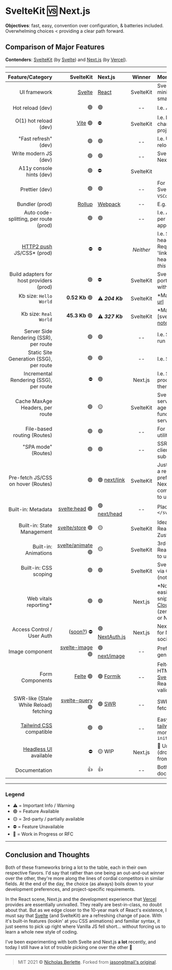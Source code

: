 # SvelteKit 🆚  Next.js

**Objectives**: fast, easy, convention over configuration, & batteries included. Overwhelming choices &lt; providing a clear path forward.

## Comparison of Major Features

**Contenders**: [SvelteKit][sveltekit-url] (by [Svelte][svelte-url]) and [Next.js][next-url] (by [Vercel][vercel-url]).

---

|                            Feature/Category |                              SvelteKit | Next.js                       |  Winner   | More Information                                                                                                                                                                             |
| ------------------------------------------: | -------------------------------------: | :---------------------------- | :-------: | :------------------------------------------------------------------------------------------------------------------------------------------------------------------------------------------- |
|                                UI framework |                   [Svelte][svelte-url] | [React][react-url]                      | SvelteKit | Svelte offers faster, more minimal DOM updates & smaller Kb client size.                                                                                                                     |
|                            Hot reload (dev) |                                     🟢 | 🟢                             |    --     | I.e. Auto reload on file save.                                                                                                                                                               |
|                       O(1) hot reload (dev) |                    [Vite][vite-url] 🟢 | ⛔                             | SvelteKit | I.e. Processes only the changed files. Fast even in big projects.                                                                                                                            |
|                        "Fast refresh" (dev) |                                     🟢 | 🟢                             |    --     | I.e. UI state preserved across reloads.                                                                                                                                                      |
|                       Write modern JS (dev) |                                     🟢 | 🟢                             |    --     | Svelte compiler processes it. Next.js uses Babel for this.                                                                                                                                   |
|                    A11y console hints (dev) |                                     🟢 | ⛔                             | SvelteKit |                                                                                                                                                                                              |
|                              Prettier (dev) |                                     🟢 | 🟢                             |    --     | For `.svelte` or `.jsx` files. For SvelteKit, install `Svelte for VSCode` extension.                                                                                                         |
|                              Bundler (prod) |                   [Rollup][rollup-url] | [Webpack][webpack-url]        |    --     | E.g. Minify assets, etc.                                                                                                                                                                     |
|       Auto code-splitting, per route (prod) |                                     🟢 | 🟢                             |    --     | I.e. Auto code splits JS & CSS per route & bundles appropriately.                                                                                                                            |
| [HTTP2 push][http2push-url] JS/CSS\* (prod) |                                     ⛔ | ⛔                             | _Neither_ | I.e. Set initial page's HTML headers to push JS & CSS. Requires host support (and/or 'link preload' added to HTML head). \*_Chrome deprecated this 12/2020._                                 |
|    Build adapters for host providers (prod) |                                     🟢 | ⛔                             | SvelteKit | SvelteKit provides easy portability. Next.js works best with Vercel.                                                                                                                         |
|                      Kb size: `Hello World` |                         **0.52 Kb** 🟢 | ⚠️  ***204 Kb***               | SvelteKit | \*Mar 19 2021. [sapper-note-url]                                                                                                                                                             |
|                       Kb size: `Real World` |                         **45.3 Kb** 🟢 | ⚠️  ***327 Kb***               | SvelteKit | \*Mar 13, 2021 [svelterealworld-url], [sapper-note-url]                                                                                                                                      |
|      Server Side Rendering (SSR), per route |                                     🟢 | 🟢                             |    --     | I.e. Server-side rendered (at run time).                                                                                                                                                     |
|     Static Site Generation (SSG), per route |                                     🟢 | 🟢                             |    --     | I.e. Static (at build time).                                                                                                                                                                 |
|      Incremental Rendering (SSG), per route |                                     ⛔ | 🟢                             |  Next.js  | I.e. Static 'on demand' in production--first req dynamic then cached.                                                                                                                        |
|             Cache MaxAge Headers, per route |                                     🟢 | 🟡                             | SvelteKit | SvelteKit can set headers for server routes or specify max-age for client routes via load function. Next.js allows it for server routes via [vercel.json][vercel3-url]                       |
|                 File-based routing (Routes) |                                     🟢 | 🟢                             |    --     | For simplicity. Other routing utilities should be included.                                                                                                                                  |
|                         "SPA mode" (Routes) |                                     🟢 | 🟢                             |    --     | SSR for initial page load, then client-side routing for subsequent pages.                                                                                                                    |
|          Pre-fetch JS/CSS on hover (Routes) |                                     🟢 | 🟢  [next/link][nextlink-url]  | SvelteKit | Just add `sveltekit:prefetch` to a regular link. Svelte can prefetch routes (via regex); Next.js requires their `next/link` component; see docs. It's nicer to use regular links.            |
|                          Built-in: Metadata |    [<svelte:head>][sveltehead-url]  🟢 | 🟢  [next/head][nexthead-url]  |    --     | Place within `<svelte:head>...</svelte:head>`                                                                                                                                                |
|                  Built-in: State Management |     [svelte/store][sveltestore-url] 🟢 | 🟡                             | SvelteKit | Ideal is one, easy, built-in way. React has many choices--Zustand is reasonable.                                                                                                             |
|                        Built-in: Animations | [svelte/animate][svelteanimate-url] 🟢 | 🟡                              | SvelteKit | 3rd-party options exist for React, but they're not as easy to use.                                                                                                                           |
|                       Built-in: CSS scoping |                                     🟢 | 🟢                             | SvelteKit | Svelte's is automatic. Next.js' is via CSS modules or CSS in JSX (not as clean).                                                                                                             |
|                      Web vitals reporting\* |                                     🟢 | 🟢                             |  Next.js  | \*Not-so-relevant these days; easily added via analytics snippet/platform provider, eg: [Cloudlfare Site Analytics][cloudflare-url] (zero-config). [Vercel][vercel2-url] (for Next or Nuxt). |
|                  Access Control / User Auth |           ([soon?][svelteauth-url]) ⛔ | 🟢 [NextAuth.js][nextauth-url] |  Next.js  | NextAuth.js is defacto standard for Next.js; easy to use; email, social, &/or one-click link.                                                                                                |
|                             Image component |     [svelte-image][svelteimage-url] 🟢 | 🟢 [next/image][nextimage-url] |    --     | Preferably optimized image generation with caching.                                                                                                                                          |
|                             Form Components |                  [Felte][felte-url] 🟢 | 🟢 [Formik][formik-url]        |    --     | Felte offers a nearly-native HTML5 form experience. Or [Sveltik][sveltik-url] is a port of Formik for React. Can use Yup for validation.                                                     |
|      SWR-like (Stale While Reload) fetching |    [svelte-query][svelte-query-url] 🟢 | 🟢 [SWR][swr-url]              |    --     | SWR is by Vercel. Easy fetch/isLoading/errors/caching.                                                                                                                                       |
|     [Tailwind CSS][tailwind-url] compatible |                                     🟢 | 🟢                             |    --     | Easy via [svelte-add-tailwindcss][svelte-add-tailwind-url]. Next.js requires more steps, but [RFC][next-rfc-url] for `npx init tailwind`                                                     |
|       [Headless UI][headless-url] available |                                     ⛔ | 🟡  WIP                        |  Next.js  | 🚧  Un-styled UI components (dropdown, slider, toggle, etc) from Tailwind creators.                                                                                                              |
|                               Documentation |                                     👍 | 👍                             |    --     | Both are excellently documented.                                                                                                                                                                                            |

---

### Legend

* ⚠️  = Important Info / Warning
* 🟢  = Feature Available
* 🟡  = 3rd-party / partially available
* ⛔  = Feature Unavailable
* 🚧  = Work in Progress or RFC  

---  

## Conclusion and Thoughts

Both of these frameworks bring a lot to the table, each in their own respective flavors. I'd say that rather than one being an out-and-out winner over the other, they're more along the lines of cordial competitors in similar fields. At the end of the day, the choice (as always) boils down to your development preferences, and project-specific requirements.  

In the React scene, Next.js and the development experience that [Vercel][vercel-url] provides are essentially unrivalled. They really are best-in-class, no doubt about that. But as we edge closer to the 10-year mark of React's existence, I must say that [Svelte][svelte-url] (and SvelteKit) are a refreshing change of pace. With it's built-in features (lookin' at you CSS animations) and familiar syntax, it just seems to pick up right where Vanilla JS fell short... without forcing us to learn a whole new style of coding.  

I've been experimenting with both Svelte and Next.js **a lot** recently, and today I still have a lot of trouble picking one over the other 😬  

---

> MIT 2021 © [Nicholas Berlette](https://github.com/nberlette). Forked from [jasongitmail's original](https://github.com/jasongitmail/svelte-vs-next).

[react-url]: https://reactjs.org/
[svelte-url]: https://svelte.dev
[svelteauth-url]: https://github.com/sveltejs/kit/tree/master/examples/realworld.svelte.dev/src/routes/auth
[svelteimage-url]: https://svelte-image.matyunya.now.sh/
[sveltehead-url]: https://svelte.dev/docs#svelte_head
[svelte-query-url]: https://github.com/SvelteStack/svelte-query
[sveltekit-url]: https://kit.svelte.dev/
[felte-url]: https://felte.dev/
[sveltik-url]: https://github.com/nathancahill/sveltik
[svelte-realworld-url]: <https://realworld.svelte.dev/>
[sapper-note-url]: <https://svelte.dev/blog/sapper-towards-the-ideal-web-app-framework>
[sveltestore-url]: https://svelte.dev/docs#svelte_store
[svelteanimate-url]: https://svelte.dev/docs#svelte_animate
[svelte-add-tailwind-url]: https://github.com/svelte-add/tailwindcss
[next-url]: https://nextjs.org/
[nextauth-url]: https://next-auth.js.org/
[nextimage-url]: https://nextjs.org/docs/api-reference/next/image
[nextlink-url]: https://nextjs.org/docs/api-reference/next/link
[nexthead-url]: https://nextjs.org/docs/api-reference/next/head
[next-rfc-url]: https://github.com/vercel/next.js/discussions/20030
[vercel-url]: https://vercel.com/
[vercel2-url]: https://vercel.com/docs/analytics
[vercel3-url]: https://vercel.com/docs/configuration#project/headers
[swr-url]: https://swr.vercel.app
[vite-url]: https://vitejs.dev/
[formik-url]: https://formik.org/
[http2push-url]: https://brianli.com/cloudflare-workers-sites-http2-server-push/
[tailwind-url]: https://tailwindcss.com/
[headless-url]: https://headlessui.dev/
[webpack-url]: https://webpack.js.org/
[rollup-url]: https://rollupjs.org/
[preact]: https://preactjs.org/
[cloudflare-url]: https://cloudflare.com/
